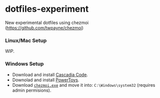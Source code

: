 # dotfiles-experiment
New experimental dotfiles using chezmoi (https://github.com/twpayne/chezmoi)

### Linux/Mac Setup

WIP.

### Windows Setup

- Download and install [Cascadia Code](https://github.com/microsoft/cascadia-code). 
- Downolad and install [PowerToys](https://github.com/Microsoft/powertoys/releases).
- Download [`chezmoi.exe`](https://github.com/twpayne/chezmoi/releases) and move it into: `C:\Windows\system32` (requires admin permisions).
